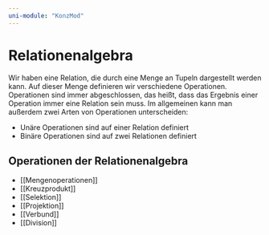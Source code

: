 ```yaml
---
uni-module: "KonzMod"
---
```


# Relationenalgebra

Wir haben eine Relation, die durch eine Menge an Tupeln dargestellt werden kann. Auf dieser Menge definieren wir verschiedene Operationen.
Operationen sind immer abgeschlossen, das heißt, dass das Ergebnis einer Operation immer eine Relation sein muss.
Im allgemeinen kann man außerdem zwei Arten von Operationen unterscheiden:

- Unäre Operationen sind auf einer Relation definiert
- Binäre Operationen sind auf zwei Relationen definiert

## Operationen der Relationenalgebra

- [[Mengenoperationen]]
- [[Kreuzprodukt]]
- [[Selektion]]
- [[Projektion]]
- [[Verbund]]
- [[Division]]

